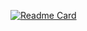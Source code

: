[![Readme Card](https://github-readme-stats.vercel.app/api/pin/X3ee=anuraghazra&repo=pandora)](https://github.com/anuraghazra/github-readme-stats)
